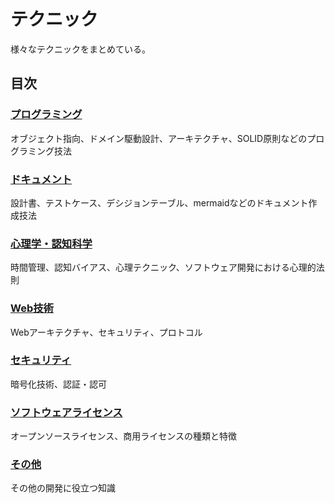 # テクニック
様々なテクニックをまとめている。

## 目次

### [プログラミング](./programming.md)
オブジェクト指向、ドメイン駆動設計、アーキテクチャ、SOLID原則などのプログラミング技法

### [ドキュメント](./document.md)
設計書、テストケース、デシジョンテーブル、mermaidなどのドキュメント作成技法

### [心理学・認知科学](./psychology.md)
時間管理、認知バイアス、心理テクニック、ソフトウェア開発における心理的法則

### [Web技術](./web.md)
Webアーキテクチャ、セキュリティ、プロトコル

### [セキュリティ](./security.md)
暗号化技術、認証・認可

### [ソフトウェアライセンス](./license.md)
オープンソースライセンス、商用ライセンスの種類と特徴

### [その他](./etc.md)
その他の開発に役立つ知識
